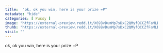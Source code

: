 ```yaml
---
title:  "ok, ok you win, here is your prize =P"
metadate: "hide"
categories: [ Pussy ]
image: "https://external-preview.redd.it/X69BvDumMp7sDxC2QMyfQCCZfFaMLD1iES8aJQwA0OM.jpg?auto=webp&s=dad02a546cbacadbc63074ed40224a9b1c5b6fda"
thumb: "https://external-preview.redd.it/X69BvDumMp7sDxC2QMyfQCCZfFaMLD1iES8aJQwA0OM.jpg?width=960&crop=smart&auto=webp&s=d73f41a7bca12d2e105bedcfa2abbcbccd47d0a7"
visit: ""
---
```

ok, ok you win, here is your prize =P
